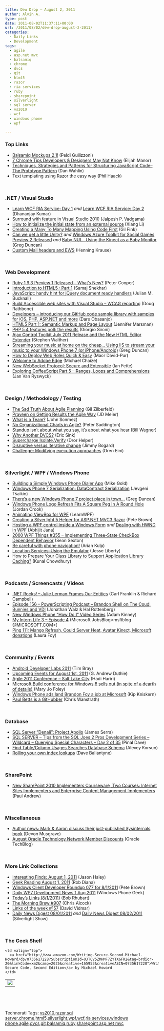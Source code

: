 ```yaml
---
title: Dew Drop – August 2, 2011
author: Alvin A.
type: post
date: 2011-08-02T11:37:11+00:00
url: /2011/08/02/dew-drop-august-2-2011/
categories:
  - Daily Links
  - Development
tags:
  - agile
  - asp.net mvc
  - balsamiq
  - chrome
  - dvcs
  - git
  - html5
  - razor
  - ria services
  - ruby
  - sharepoint
  - silverlight
  - sql server
  - vs2010
  - wcf
  - windows phone
  - wpf

---
```

### <a name="top"></a>Top Links

  * <a href="http://feedproxy.google.com/~r/balsamiq/~3/MLX9tGoHi30/" target="_blank">Balsamiq Mockups 2.1!</a> (Peldi Guilizzoni)
  * [7 Chrome Tips Developers & Designers May Not Know][1] (Elijah Manor)
  * [Techniques, Strategies and Patterns for Structuring JavaScript Code–The Prototype Pattern][2] (Dan Wahlin)
  * [Text templating using Razor the easy way][3] (Phil Haack)

&#160;

### <a name="dotnet"></a>.NET / Visual Studio

  * [Learn WCF RIA Service: Day 1][4] _and_ [Learn WCF RIA Service: Day 2][5] (Dhananjay Kumar)
  * [Surround with feature in Visual Studio 2010][6] (Jalpesh P. Vadgama)
  * [How to initialize the initial state from an external source][7] (Xiang Li)
  * [Creating a Many To Many Mapping Using Code First][8] (Gil Fink)
  * [Can we get a little Unity?][9] _and_ [Windows Azure Toolkit for Social Games Preview 2 Released][10] _and_ [Baby NUI&#8230; Using the Kinect as a Baby Monitor][11] (Greg Duncan)
  * [Custom Mail headers and EWS][12] (Henning Krause)

&#160;

### <a name="web"></a>Web Development

  * [Ruby 1.9.3 Preview 1 Released – What’s New?][13] (Peter Cooper)
  * [Introduction to HTML5 : Part 1][14] (Samaj Shekhar)
  * [JavaScript: handy hint for jQuery document ready handlers][15] (Julian M. Bucknall)
  * [Build Accessible web sites with Visual Studio – WCAG reporting][16] (Doug Rathbone)
  * [Developers – introducing our GitHub code sample library with samples for iOS, PHP, ASP.NET and more][17] (Dare Obasanjo)
  * [HTML5 Part 1: Semantic Markup and Page Layout][18] (Jennifer Marsman)
  * [PHP 5.4 features poll: the results][19] (Giorgio Sironi)
  * [Ajax Control Toolkit July 2011 Release and the New HTML Editor Extender][20] (Stephen Walther)
  * [Streaming your music at home on the cheap… Using IIS to stream your music to your Windows Phone 7 (or iPhone/Android)][21] (Greg Duncan)
  * [How to Deploy Web Roles Quick & Easy][22] (Maor David-Pur)
  * [Welcome to Adobe Edge][23] (Michael Chaize)
  * [New WebSocket Protocol: Secure and Extensible][24] (Ian Fette)
  * [Exploring CoffeeScript Part 5 – Ranges, Loops and Comprehensions][25] (Jan Van Ryswyck)

&#160;

### <a name="design"></a>Design / Methodology / Testing

  * [The Sad Truth About Agile Planning][26] (Gil Zilberfeld)
  * [Praveen on Getting Results the Agile Way][27] (JD Meier)
  * [What is a Team?][28] (John Sonmez)
  * [No Organizational Charts in Agile?][29] (Peter Saddington)
  * [Standup isn’t about what you say, it’s about what you hear][30] (Bill Wagner)
  * [Why Another DVCS?][31] (Eric Sink)
  * [Supercharge Isolate.Verify][32] (Dror Helper)
  * [Disruptive versus iterative change][33] (Jimmy Bogard)
  * [Challenge: Modifying execution approaches][34] (Oren Eini)

&#160;

### <a name="silverlight"></a>Silverlight / WPF / Windows Phone

  * [Building a Simple Windows Phone Dialer App][35] (Mike Gold)
  * [Windows Phone 7 Serialization: DataContract Serialization][36] (Jevgeni Tšaikin)
  * [There&#8217;s a new Windows Phone 7 project place in town&#8230;][37] (Greg Duncan)
  * [Windows Phone Logo Refresh Fits A Square Peg In A Round Hole][38] (Jordan Crook)
  * [Animating ViewBox for WPF][39] (LearnWPF)
  * [Creating a Silverlight 5 Helper for ASP.NET MVC3 Razor][40] (Pete Brown)
  * [Hosting a WPF control inside a Windows Form][41] _and_ [Dealing with HWND in WPF][42] (Abhijit Jana)
  * <a href="http://wpf.2000things.com/2011/08/02/355-implementing-three-state-checkbox-dependent-behavior/" target="_blank">2000 WPF Things #355 – Implementing Three-State CheckBox Dependent Behavior</a> (Sean Sexton)
  * [Be careful with phone navigation!][43] (Arian Kulp)
  * [Location Services–Using the Emulator][44] (Jesse Liberty)
  * [How to Prepare Your Class Library to Support Application Library Caching?][45] (Kunal Chowdhury)

&#160;

### <a name="podcasts"></a>Podcasts / Screencasts / Videos

  * <a href="http://www.dotnetrocks.com/default.aspx?ShowNum=685" target="_blank">.NET Rocks! &#8211; Julie Lerman Frames Our Entities</a> (Carl Franklin & Richard Campbell)
  * [Episode 156 &#8211; PowerScripting Podcast &#8211; Brandon Shell on The Coud, Bunnies and VDI][46] (Jonathan Walz & Hal Rottenberg)
  * [New Windows Phone “How Do I” Video Series][47] (Adam Kinney)
  * [My Intern Life 3 &#8211; Episode 4][48] (Microsoft JobsBlog<msftblog @MICROSOFT.COM>)
  * [Ping 111: Mango Refresh, Could Server Heat, Avatar Kinect, Microsoft donations][49] (Laura Foy)

&#160;

### <a name="events"></a>Community / Events

  * [Android Developer Labs 2011][50] (Tim Bray)
  * [Upcoming Events for August 1st, 2011][51] (G. Andrew Duthie)
  * [Agile 2011 Conference – Salt Lake City][52] (Hadi Hariri)
  * [Microsoft Build conference for Windows 8 sells out (in spite of a dearth of details)][53] (Mary Jo Foley)
  * [Windows Phone ads land Brandon Foy a job at Microsoft][54] (Kip Kniskern)
  * [Paul Betts is a GitHubber][55] (Chris Wanstrath)

&#160;

### <a name="db"></a>Database

  * [SQL Server “Denali”: Project Apollo][56] (James Serra)
  * [SQL SERVER – Tips from the SQL Joes 2 Pros Development Series – Wildcard – Querying Special Characters – Day 2 of 35][57] (Pinal Dave)
  * [Find Table/Column Usages Searches Database Schema][58] (Alexey Korsun)
  * [Rolling your own index lookups][59] (Dave Ballantyne)

&#160;

### <a name="sp"></a>SharePoint

  * [New SharePoint 2010 Implementers Courseware, Two Courses: Internet Sites Implementers and Enterprise Content Management Implementers][60] (Paul Andrew)

&#160;

### <a name="misc"></a>Miscellaneous

  * [Author news: Mark & Aaron discuss their just-published Sysinternals book][61] (Devon Musgrave)
  * [August Oracle Technology Network Member Discounts][62] (Oracle TechBlog)

&#160;

### <a name="links"></a>More Link Collections

  * [Interesting Finds: August 1, 2011][63] (Jason Haley)
  * [Geek Reading August 1, 2011][64] (Rob Diana)
  * [Windows Client Developer Roundup 077 for 8/1/2011][65] (Pete Brown)
  * [Daily WP7 Development News 1 Aug 2011][66] (Windows Phone Geek)
  * [Today&#8217;s Links (8/1/2011)][67] (Bob Rhubart)
  * [The Morning Brew #907][68] (Chris Alcock)
  * [Links of the week #157][69] (David Vidmar)
  * [Daily News Digest 08/01/2011][70] _and_ [Daily News Digest 08/02/2011][71] (Silverlight Show)

&#160;

### <a name="shelf"></a>The Geek Shelf

<table border="0" cellspacing="0" cellpadding="0">
  <tr>
    <td>
      <img data-recalc-dims="1" decoding="async" src="https://i0.wp.com/ecx.images-amazon.com/images/I/51EnG5Gj6yL._SL160_.jpg?w=660" />
    </td>
    
    <td valign="top">
      <a href="http://www.amazon.com/Writing-Secure-Second-Michael-Howard/dp/0735617228?SubscriptionId=0JTCV5ZMHMF7ZYTXGFR2&tag=brdicr-20&linkCode=xm2&camp=2025&creative=165953&creativeASIN=0735617228">Writing Secure Code, Second Edition</a> by Michael Howard
    </td>
  </tr>
</table>

&#160;

<div style="padding-bottom: 0px; margin: 0px; padding-left: 0px; padding-right: 0px; display: inline; float: none; padding-top: 0px" id="scid:C16BAC14-9A3D-4c50-9394-FBFEF7A93539:e1545373-d3c0-41af-bf22-4f5115dbbe09" class="wlWriterEditableSmartContent">
  <!--dotnetkickit-->
</div>

&#160;

<div style="padding-bottom: 0px; margin: 0px; padding-left: 0px; padding-right: 0px; display: inline; float: none; padding-top: 0px" id="scid:0767317B-992E-4b12-91E0-4F059A8CECA8:6c18b4e8-3b96-4a17-ae4e-748c1b86d835" class="wlWriterEditableSmartContent">
  Technorati Tags: <a href="http://technorati.com/tags/vs2010" rel="tag">vs2010</a>,<a href="http://technorati.com/tags/razor" rel="tag">razor</a>,<a href="http://technorati.com/tags/sql+server" rel="tag">sql server</a>,<a href="http://technorati.com/tags/chrome" rel="tag">chrome</a>,<a href="http://technorati.com/tags/html5" rel="tag">html5</a>,<a href="http://technorati.com/tags/silverlight" rel="tag">silverlight</a>,<a href="http://technorati.com/tags/wpf" rel="tag">wpf</a>,<a href="http://technorati.com/tags/wcf" rel="tag">wcf</a>,<a href="http://technorati.com/tags/ria+services" rel="tag">ria services</a>,<a href="http://technorati.com/tags/windows+phone" rel="tag">windows phone</a>,<a href="http://technorati.com/tags/agile" rel="tag">agile</a>,<a href="http://technorati.com/tags/dvcs" rel="tag">dvcs</a>,<a href="http://technorati.com/tags/git" rel="tag">git</a>,<a href="http://technorati.com/tags/balsamiq" rel="tag">balsamiq</a>,<a href="http://technorati.com/tags/ruby" rel="tag">ruby</a>,<a href="http://technorati.com/tags/sharepoint" rel="tag">sharepoint</a>,<a href="http://technorati.com/tags/asp.net+mvc" rel="tag">asp.net mvc</a>
</div>

 [1]: http://www.elijahmanor.com/2011/08/7-chrome-tips-developers-designers-may.html
 [2]: http://weblogs.asp.net/dwahlin/archive/2011/08/01/techniques-strategies-and-patterns-for-structuring-javascript-code-the-prototype-pattern.aspx
 [3]: http://feeds.haacked.com/~r/haacked/~3/6Dlt7uHKfug/text-templating-using-razor-the-easy-way.aspx
 [4]: http://debugmode.net/2011/08/01/learn-wcf-ria-service-day-1/
 [5]: http://debugmode.net/2011/08/02/learn-wcf-ria-service-day-2/
 [6]: http://feedproxy.google.com/~r/blogspot/DotNetJalps/~3/GLZXMxXSBR0/surround-with-feature-in-visual-studio.html
 [7]: http://blogs.msdn.com/b/specexplorer/archive/2011/08/02/how-to-initialize-the-initial-state-from-an-external-source.aspx
 [8]: http://feedproxy.google.com/~r/GilFinkBlog/~3/ZhwWb38qOnI/creating-a-many-to-many-mapping-using-code-first.aspx
 [9]: http://coolthingoftheday.blogspot.com/2011/08/can-we-get-little-unity.html
 [10]: http://coolthingoftheday.blogspot.com/2011/08/windows-azure-toolkit-for-social-games.html
 [11]: http://channel9.msdn.com/coding4fun/kinect/Baby-NUI-Using-the-Kinect-as-a-Baby-Monitor
 [12]: http://www.infinitec.de/post/2011/08/01/Custom-Mail-headers-and-EWS.aspx
 [13]: http://feedproxy.google.com/~r/RubyInside/~3/G6LmkoK03W8/ruby-1-9-3-preview-1-released-5229.html
 [14]: http://www.codeproject.com/KB/HTML/html5-canvas-part1.aspx
 [15]: http://blog.boyet.com/blog/javascriptlessons/javascript-handy-hint-for-jquery-document-ready-handlers/
 [16]: http://feedproxy.google.com/~r/DiaryOfANinja/~3/MXvo9irLT2Q/build-accessible-web-sites-with-visual-studio-ndash-wcag-reporting
 [17]: http://windowsteamblog.com/windows_live/b/windowslive/archive/2011/08/01/developers-choose-your-device-choose-your-platform-with-our-github-code-sample-library-for-ios-php-and-more.aspx
 [18]: http://feedproxy.google.com/~r/JenniferMarsman/~3/1ghLTg6400Q/html5-part-1-semantic-markup-and-page-layout.aspx
 [19]: http://feeds.dzone.com/~r/zones/css/~3/PikCjNHtKVw/php-54-features-poll-results
 [20]: http://feedproxy.google.com/~r/StephenWalther/~3/TjCPWiJqbrw/ajax-control-toolkit-july-2011-release-and-the-new-html.aspx
 [21]: http://coolthingoftheday.blogspot.com/2011/08/streaming-your-music-at-home-on-cheap.html
 [22]: http://feeds.maordavid.com/~r/maor/~3/nEECA_8Awq4/
 [23]: http://feeds.dzone.com/~r/zones/css/~3/yEeDORLZVuM/moods-welcome-adobe-edge
 [24]: http://blog.chromium.org/2011/08/new-websocket-protocol-secure-and.html
 [25]: http://feedproxy.google.com/~r/ElegantCode/~3/0hx9ytJ7alM/
 [26]: http://feedproxy.google.com/~r/gilzilberfeld/~3/kfuNqL-6WVQ/sad-truth-about-agile-planning.html
 [27]: http://feedproxy.google.com/~r/jmeier/~3/Y2wQW9uktHs/praveen-on-getting-results-the-agile-way.aspx
 [28]: http://simpleprogrammer.com/2011/08/01/what-is-a-team/
 [29]: http://feedproxy.google.com/~r/agilescout/~3/LEvnF51SMCo/
 [30]: http://feedproxy.google.com/~r/billwagner/~3/MRa2Hc9eOQs/Standupisntaboutwhatyousayitsaboutwhatyouhear
 [31]: http://software.ericsink.com/entries/why_another_dvcs.html
 [32]: http://feedproxy.google.com/~r/HelperCode/~3/b-1dQOXjesE/supercharge-isolateverify.html
 [33]: http://feedproxy.google.com/~r/LosTechies/~3/BynZqeq-rKg/
 [34]: http://feedproxy.google.com/~r/AyendeRahien/~3/o3aFCCpC1Xs/challenge-modifying-execution-approaches
 [35]: http://www.windowsphonegeek.com/articles/Building-a-Simple-Windows-Phone-Dialer-App
 [36]: http://feeds.dzone.com/~r/zones/dotnet/~3/xtHQY_B4d9o/windows-phone-7-serialization-0
 [37]: http://channel9.msdn.com/coding4fun/blog/Theres-a-new-Windows-Phone-7-project-place-in-town
 [38]: http://feedproxy.google.com/~r/Techcrunch/~3/y5_Dp66bg_s/
 [39]: http://learnwpf.com/post/2011/08/02/Animating-ViewBox-for-WPF.aspx
 [40]: http://feedproxy.google.com/~r/PeteBrown/~3/pvqX-9BX_K4/creating-a-silverlight-5-helper-for-aspnet-mvc3-razor
 [41]: http://dailydotnettips.com/2011/08/01/hosting-a-wpf-control-inside-a-windows-form/
 [42]: http://dailydotnettips.com/2011/08/02/dealing-with-hwnd-in-wpf/
 [43]: http://feedproxy.google.com/~r/ArianKulp/~3/7FOIuRvvWq4/be-careful-with-phone-navigation
 [44]: http://feedproxy.google.com/~r/JesseLiberty-SilverlightGeek/~3/-Gp5Ie8xqVY/
 [45]: http://feedproxy.google.com/~r/kunal2383/~3/eZAxcND02JM/how-to-prepare-your-class-library-to.html
 [46]: http://feedproxy.google.com/~r/Powerscripting/~3/KqT5FF8x9RA/episode-155-power-scripting-podcast-brandon-shell-on-the-coud-bunnies-and-vdi
 [47]: http://adamkinney.com/blog/2011/08/01/new-windows-phone-how-do-i-video-series/
 [48]: http://feeds.microsoftjobsblog.com/~r/MicrosoftJobsBlog/~3/kbUVq63HrSc/
 [49]: http://channel9.msdn.com/Shows/PingShow/Ping-111-Mango-Refresh-Could-Server-Heat-Avatar-Kinect-Microsoft-donations
 [50]: http://feedproxy.google.com/~r/blogspot/hsDu/~3/31BDNE3JIVY/android-developer-labs-2011.html
 [51]: http://feeds.devhammer.net/~r/devhammer/~3/m7cQ0mheDPk/upcoming-events-for-august-1st-2011
 [52]: http://blogs.jetbrains.com/dotnet/2011/08/agile-2011-conference-salt-lake-city/
 [53]: http://www.zdnet.com/blog/microsoft/microsoft-build-conference-for-windows-8-sells-out-in-spite-of-a-dearth-of-details/10230
 [54]: http://feedproxy.google.com/~r/liveside/~3/8lIRxqipI8k/
 [55]: https://github.com/blog/899-paul-betts-is-a-githubber
 [56]: http://feedproxy.google.com/~r/sqlserverpedia/~3/tkxMrxkxduA/
 [57]: http://blog.sqlauthority.com/2011/08/02/sql-server-tips-from-the-sql-joes-2-pros-development-series-wildcard-querying-special-characters-day-2-of-35/
 [58]: http://feedproxy.google.com/~r/jetbrains_webIde/~3/3t9s7dy-vQg/
 [59]: http://www.sqlservercentral.com/blogs/dave_ballantynes_blog/archive/2011/08/01/rolling-your-own-index-lookups.aspx
 [60]: http://blogs.msdn.com/b/pandrew/archive/2011/08/01/sharepoint-2010-implementers-courseware.aspx
 [61]: http://blogs.msdn.com/b/microsoft_press/archive/2011/08/01/author-news-mark-amp-aaron-discuss-their-just-published-sysinternals-book.aspx
 [62]: http://blogs.oracle.com/otn/entry/august_oracle_technology_network_member
 [63]: http://jasonhaley.com/blog/post.aspx?id=118cf3a7-eafd-4c9f-9e83-680eb3681e74
 [64]: http://feedproxy.google.com/~r/RegularGeek/~3/uCRjd6QwdhY/
 [65]: http://feedproxy.google.com/~r/PeteBrown/~3/epmS3_OIwYI/windows-client-developer-roundup-077-for-8-1-2011
 [66]: http://www.windowsphonegeek.com/news/daily-wp7-development-news-1-aug-2011
 [67]: http://feedproxy.google.com/~r/brhubartOTN/~3/Db6I-fNfetE/today_s_links_8_1
 [68]: http://feedproxy.google.com/~r/ReflectivePerspective/~3/nCDnaqTLpdY/
 [69]: http://feeds.vidmar.net/~r/BiteMyBytes/~3/iqEf8nHuQIM/links-of-the-week-157.aspx
 [70]: http://feedproxy.google.com/~r/silverlightshow/~3/s1QUq6stC3M/Daily-News-Digest-08-01-2011.aspx
 [71]: http://feedproxy.google.com/~r/silverlightshow/~3/hackEtjfKwM/Daily-News-Digest-08-02-2011.aspx